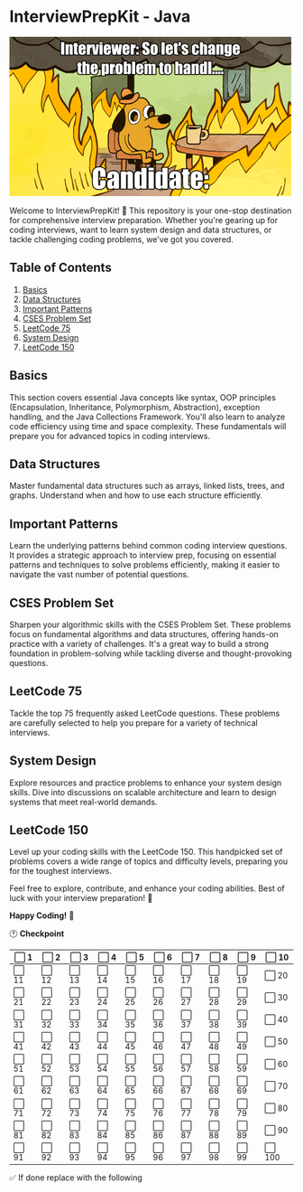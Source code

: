 # InterviewPrepKit - Java

![Alt text](image.gif)

Welcome to InterviewPrepKit! 🚀 This repository is your one-stop destination for comprehensive interview preparation. Whether you're gearing up for coding interviews, want to learn system design and data structures, or tackle challenging coding problems, we've got you covered.

## Table of Contents
1. [Basics](#basics)
2. [Data Structures](#data-structures)
3. [Important Patterns](#important-patterns)
4. [CSES Problem Set](#rosetta-code)
5. [LeetCode 75](#leetcode-75)
6. [System Design](#system-design)
7. [LeetCode 150](#leetcode-150)

## Basics
This section covers essential Java concepts like syntax, OOP principles (Encapsulation, Inheritance, Polymorphism, Abstraction), exception handling, and the Java Collections Framework. You'll also learn to analyze code efficiency using time and space complexity. These fundamentals will prepare you for advanced topics in coding interviews.

## Data Structures
Master fundamental data structures such as arrays, linked lists, trees, and graphs. Understand when and how to use each structure efficiently.

## Important Patterns
Learn the underlying patterns behind common coding interview questions. It provides a strategic approach to interview prep, focusing on essential patterns and techniques to solve problems efficiently, making it easier to navigate the vast number of potential questions.

## CSES Problem Set
Sharpen your algorithmic skills with the CSES Problem Set. These problems focus on fundamental algorithms and data structures, offering hands-on practice with a variety of challenges. It's a great way to build a strong foundation in problem-solving while tackling diverse and thought-provoking questions.

## LeetCode 75
Tackle the top 75 frequently asked LeetCode questions. These problems are carefully selected to help you prepare for a variety of technical interviews.

## System Design
Explore resources and practice problems to enhance your system design skills. Dive into discussions on scalable architecture and learn to design systems that meet real-world demands.

## LeetCode 150
Level up your coding skills with the LeetCode 150. This handpicked set of problems covers a wide range of topics and difficulty levels, preparing you for the toughest interviews.

Feel free to explore, contribute, and enhance your coding abilities. Best of luck with your interview preparation! 🚀

**Happy Coding!** 🎉

:clock1: <b> Checkpoint </b>

| ⬜️ 1 | ⬜️ 2 | ⬜️ 3 | ⬜️ 4 | ⬜️ 5 | ⬜️ 6 | ⬜️ 7 | ⬜️ 8 | ⬜️ 9 | ⬜️ 10 |
|---|---|---|---|---|---|---|---|---|---|
| ⬜️ 11 | ⬜️ 12 | ⬜️ 13 | ⬜️ 14 | ⬜️ 15 | ⬜️ 16 | ⬜️ 17 | ⬜️ 18 | ⬜️ 19 | ⬜️ 20 |
| ⬜️ 21 | ⬜️ 22 | ⬜️ 23 | ⬜️ 24 | ⬜️ 25 | ⬜️ 26 | ⬜️ 27 | ⬜️ 28 | ⬜️ 29 | ⬜️ 30 |
| ⬜️ 31 | ⬜️ 32 | ⬜️ 33 | ⬜️ 34 | ⬜️ 35 | ⬜️ 36 | ⬜️ 37 | ⬜️ 38 | ⬜️ 39 | ⬜️ 40 |
| ⬜️ 41 | ⬜️ 42 | ⬜️ 43 | ⬜️ 44 | ⬜️ 45 | ⬜️ 46 | ⬜️ 47 | ⬜️ 48 | ⬜️ 49 | ⬜️ 50 |
| ⬜️ 51 | ⬜️ 52 | ⬜️ 53 | ⬜️ 54 | ⬜️ 55 | ⬜️ 56 | ⬜️ 57 | ⬜️ 58 | ⬜️ 59 | ⬜️ 60 |
| ⬜️ 61 | ⬜️ 62 | ⬜️ 63 | ⬜️ 64 | ⬜️ 65 | ⬜️ 66 | ⬜️ 67 | ⬜️ 68 | ⬜️ 69 | ⬜️ 70 |
| ⬜️ 71 | ⬜️ 72 | ⬜️ 73 | ⬜️ 74 | ⬜️ 75 | ⬜️ 76 | ⬜️ 77 | ⬜️ 78 | ⬜️ 79 | ⬜️ 80 |
| ⬜️ 81 | ⬜️ 82 | ⬜️ 83 | ⬜️ 84 | ⬜️ 85 | ⬜️ 86 | ⬜️ 87 | ⬜️ 88 | ⬜️ 89 | ⬜️ 90 |
| ⬜️ 91 | ⬜️ 92 | ⬜️ 93 | ⬜️ 94 | ⬜️ 95 | ⬜️ 96 | ⬜️ 97 | ⬜️ 98 | ⬜️ 99 | ⬜️ 100 |

✅ If done replace with the following 

